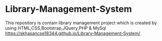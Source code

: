 # Library-Management-System
This repository is contain library management project which is created by using HTML,CSS,Bootstrap,JQuery,PHP &amp; MySql
https://skhasancse18344.github.io/Library-Management-System/
